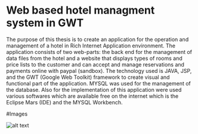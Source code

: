 # Web based hotel managment system in GWT

The purpose of this thesis is to create an application for the operation and management of a hotel in Rich
Internet Application environment. The application consists of two web-parts: the back end for the management of
data files from the hotel and a website that displays types of rooms and price lists to the customer and can accept
and manage reservations and payments online with paypal (sandbox).
The technology used is JAVA, JSP, and the GWT (Google Web Toolkit) framework to create visual and
functional part of the application. MYSQL was used for the management of the database. Also for the implementation of this application were used various softwares which are available free on the internet which is the
Eclipse Mars (IDE) and the MYSQL Workbench.

#Images 

![alt text](https://drive.google.com/open?id=0Bxa1DDZRpxEcV01XMFhoNFpCMGc)

